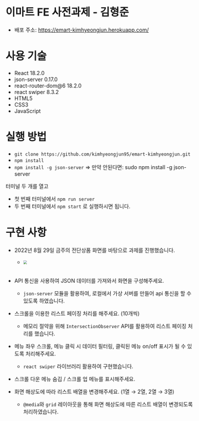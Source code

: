 # 이마트 FE 사전과제 - 김형준
- 배포 주소: https://emart-kimhyeongjun.herokuapp.com/

# 사용 기술
- React 18.2.0
- json-server 0.17.0
- react-router-dom@6 18.2.0
- react swiper 8.3.2
- HTML5
- CSS3
- JavaScript

# 실행 방법
- ```git clone https://github.com/kimhyeongjun95/emart-kimhyeongjun.git```
- ```npm install```
- ```npm install -g json-server```
=> 만약 안된다면: sudo npm install -g json-server

터미널 두 개를 열고

- 첫 번째 터미널에서
```npm run server```
- 두 번째 터미널에서
```npm start```
로 실행하시면 됩니다.


# 구현 사항

- 2022년 8월 29일 금주의 전단상품 화면를 바탕으로 과제를 진행했습니다.
  - <img src="https://user-images.githubusercontent.com/86656921/187228969-a65af6aa-1026-4a99-9951-68ff92ae81e0.png" style="zoom: 60%" />
  <br />

- API 통신을 사용하여 JSON 데이터를 가져와서 화면을 구성해주세요.
  - `json-server` 모듈을 활용하여, 로컬에서 가상 서버를 만들어 api 통신을 할 수 있도록 하였습니다.
- 스크롤을 이용한 리스트 페이징 처리를 해주세요. (10개씩)
  - 메모리 절약을 위해 `IntersectionObserver` API를 활용하여 리스트 페이징 처리를 했습니다.
- 메뉴 좌우 스크롤, 메뉴 클릭 시 데이터 필터링, 클릭된 메뉴 on/off 표시가 될 수 있도록 처리해주세요.
  - `react swiper` 라이브러리 활용하여 구현했습니다.
- 스크롤 다운 메뉴 숨김 / 스크롤 업 메뉴를 표시해주세요.
- 화면 해상도에 따라 리스트 배열을 변경해주세요. (1열 → 2열, 2열 → 3열)
  - `@media`와 `grid` 레이아웃을 통해 화면 해상도에 따른 리스트 배열이 변경되도록 처리하였습니다.